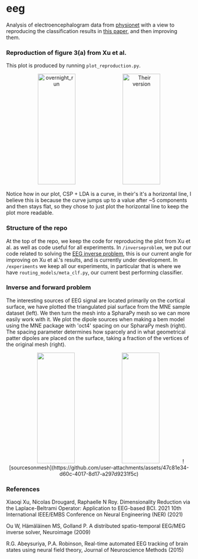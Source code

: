 # eeg
Analysis of electroencephalogram data from [physionet](https://physionet.org/about/database/) with a view to reproducing the classification results in [this paper](https://hal.science/hal-03477057/document?fbclid=IwZXh0bgNhZW0CMTAAAR3UzR91MfBHO73CSZWK6QTDI6t0cpbEQHrmT9r8Vazzl9lGhewVMDXYVOY_aem_PxbOW954AyHy0jTub2Wlvw), and then improving them.


### Reproduction of figure 3(a) from Xu et al.
This plot is produced by running `plot_reproduction.py`.

<p align="center">
  <img src="https://github.com/trialan/eeg/assets/16582240/189a2ee0-9108-4e5a-901e-6096781a20f2" alt="overnight_run" width="45%" height="300px">
  <img src="https://github.com/trialan/eeg/assets/16582240/89a80153-5df3-4abc-8db3-b94622b26080" alt="Their version" width="45%" height="300px">
</p>

Notice how in our plot, CSP + LDA is a curve, in their's it's a horizontal line, I believe this is because the curve jumps up to a value after ~5 components and then stays flat, so they chose to just plot the horizontal line to keep the plot more readable.


### Structure of the repo
At the top of the repo, we keep the code for reproducing the plot from Xu et al. as well as code useful for all experiments. In `/inverseproblem`, we put our code related to solving the [EEG inverse problem](https://www.fieldtriptoolbox.org/workshop/baci2017/inverseproblem/), this is our current angle for improving on Xu et al.'s results, and is currently under development. In `/experiments` we keep all our experiments, in particular that is where we have `routing_models/meta_clf.py`, our current best performing classifier.


### Inverse and forward problem

The interesting sources of EEG signal are located primarily on the cortical surface, we have plotted the triangulated pial surface from the MNE sample dataset (left). We then turn the mesh into a SpharaPy mesh so we can more easily work with it. We plot the dipole sources when making a bem model using the MNE package with 'oct4' spacing on our SpharaPy mesh (right). The spacing parameter determines how sparcely and in what geometrical patter dipoles are placed on the surface, taking a fraction of the vertices of the original mesh (right).
<p align="center">
  <img src="https://github.com/user-attachments/assets/82d2e22e-f72d-4daa-bc3e-8ef14992988a" width="45%" height="300px">
  <img src="https://github.com/user-attachments/assets/47c81e34-d60c-4017-8d17-a297d9231f5c" width="45%" height="300px">![sourcesonmesh](https://github.com/user-attachments/assets/47c81e34-d60c-4017-8d17-a297d9231f5c)

</p>


### References
Xiaoqi Xu, Nicolas Drougard, Raphaelle N Roy. Dimensionality Reduction via the Laplace-Beltrami
Operator: Application to EEG-based BCI. 2021 10th International IEEE/EMBS Conference on Neural
Engineering (NER) (2021)

Ou W, Hämäläinen MS, Golland P. A distributed spatio-temporal EEG/MEG inverse solver, Neuroimage (2009) 

R.G. Abeysuriya, P.A. Robinson, Real-time automated EEG tracking of brain states using neural field theory,
Journal of Neuroscience Methods (2015)


